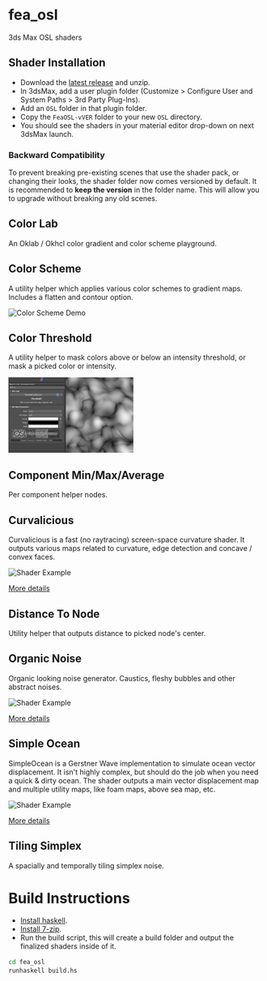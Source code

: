 # fea_osl
3ds Max OSL shaders

## Shader Installation
- Download the [latest release](https://github.com/p-groarke/fea_osl/releases/latest) and unzip.
- In 3dsMax, add a user plugin folder (Customize > Configure User and System Paths > 3rd Party Plug-Ins).
- Add an `OSL` folder in that plugin folder.
- Copy the `FeaOSL-vVER` folder to your new `OSL` directory.
- You should see the shaders in your material editor drop-down on next 3dsMax launch.

### Backward Compatibility
To prevent breaking pre-existing scenes that use the shader pack, or changing their looks, the shader folder now comes versioned by default. It is recommended to **keep the version** in the folder name. This will allow you to upgrade without breaking any old scenes.

## Color Lab
An Oklab / Okhcl color gradient and color scheme playground.

## Color Scheme
A utility helper which applies various color schemes to gradient maps. Includes a flatten and contour option.

<img src="doc/img/color_scheme.gif" width="49%" title="Color Scheme Demo" alt="Color Scheme Demo">

## Color Threshold
A utility helper to mask colors above or below an intensity threshold, or mask a picked color or intensity.

<img src="doc/img/color_threshold.gif" width="49%" title="Color Threshold Demo" alt="Color Threshold Demo">

## Component Min/Max/Average
Per component helper nodes.

## Curvalicious
Curvalicious is a fast (no raytracing) screen-space curvature shader. It outputs various maps related to curvature, edge detection and concave / convex faces.

<img src="doc/img/curvalicious_curvature_crab.png" width="49%" title="Curvature Map" alt="Shader Example">

[More details](doc/curvalicious.md)

## Distance To Node
Utility helper that outputs distance to picked node's center.

## Organic Noise
Organic looking noise generator. Caustics, fleshy bubbles and other abstract noises.

<img src="doc/img/organic_noise_presets_changsoo.png" width="49%" title="Organic Noise" alt="Shader Example">

[More details](doc/organic_noise.md)

## Simple Ocean
SimpleOcean is a Gerstner Wave implementation to simulate ocean vector displacement. It isn't highly complex, but should do the job when you need a quick & dirty ocean. The shader outputs a main vector displacement map and multiple utility maps, like foam maps, above sea map, etc.

<img src="doc/img/simpleocean_test1.png" width="49%" title="Test Render 1" alt="Shader Example">

[More details](doc/simple_ocean.md)

## Tiling Simplex
A spacially and temporally tiling simplex noise.


# Build Instructions

* [Install haskell](https://www.haskell.org/ghcup/install/).
* [Install 7-zip](https://www.7-zip.org/).
* Run the build script, this will create a build folder and output the finalized shaders inside of it.

```bash
cd fea_osl
runhaskell build.hs
```
